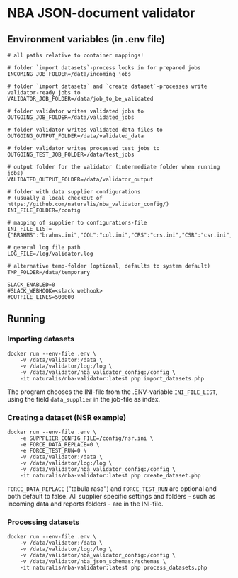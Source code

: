 # NBA JSON-document validator

## Environment variables (in .env file)
```SHELL
# all paths relative to container mappings!

# folder `import datasets`-process looks in for prepared jobs
INCOMING_JOB_FOLDER=/data/incoming_jobs

# folder `import datasets` and `create dataset`-processes write validator-ready jobs to
VALIDATOR_JOB_FOLDER=/data/job_to_be_validated

# folder validator writes validated jobs to
OUTGOING_JOB_FOLDER=/data/validated_jobs

# folder validator writes validated data files to
OUTGOING_OUTPUT_FOLDER=/data/validated_data

# folder validator writes processed test jobs to
OUTGOING_TEST_JOB_FOLDER=/data/test_jobs

# output folder for the validator (intermediate folder when running jobs)
VALIDATED_OUTPUT_FOLDER=/data/validator_output

# folder with data supplier configurations
# (usually a local checkout of https://github.com/naturalis/nba_validator_config/)
INI_FILE_FOLDER=/config

# mapping of supplier to configurations-file
INI_FILE_LIST={"BRAHMS":"brahms.ini","COL":"col.ini","CRS":"crs.ini","CSR":"csr.ini","GEO":"geoareas.ini","NSR":"nsr.ini","OBS":"obs.ini","XC":"xenocanto.ini"}

# general log file path
LOG_FILE=/log/validator.log

# alternative temp-folder (optional, defaults to system default)
TMP_FOLDER=/data/temporary

SLACK_ENABLED=0
#SLACK_WEBHOOK=<slack webhook>
#OUTFILE_LINES=500000
```


## Running

### Importing datasets
```SHELL
docker run --env-file .env \
    -v /data/validator:/data \
    -v /data/validator/log:/log \
    -v /data/validator/nba_validator_config:/config \
    -it naturalis/nba-validator:latest php import_datasets.php
```
The program chooses the INI-file from the .ENV-variable `INI_FILE_LIST`, using the field `data_supplier` in the job-file as index.

### Creating a dataset (NSR example)
```SHELL
docker run --env-file .env \
    -e SUPPPLIER_CONFIG_FILE=/config/nsr.ini \
    -e FORCE_DATA_REPLACE=0 \
    -e FORCE_TEST_RUN=0 \
    -v /data/validator:/data \
    -v /data/validator/log:/log \
    -v /data/validator/nba_validator_config:/config \
    -it naturalis/nba-validator:latest php create_dataset.php
```
`FORCE_DATA_REPLACE` ("tabula rasa") and `FORCE_TEST_RUN` are optional and both default to false. All supplier specific settings and folders - such as incoming data and reports folders - are in the INI-file.

### Processing datasets
```SHELL
docker run --env-file .env \
    -v /data/validator:/data \
    -v /data/validator/log:/log \
    -v /data/validator/nba_validator_config:/config \
    -v /data/validator/nba_json_schemas:/schemas \
    -it naturalis/nba-validator:latest php process_datasets.php
```